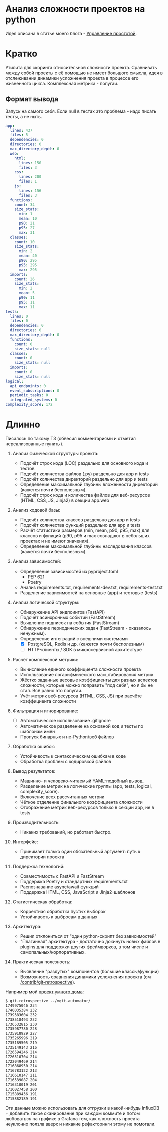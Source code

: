 # Анализ сложности проектов на python

Идея описана в статье моего блога - [Управление простотой](https://олег.кряхтит.онлайн/2025/06/14/simplicity-management.html).

# Кратко

Утилита для скоринга относительной сложности проекта. Сравнивать между собой проекты с её помощью не имеет большого смысла, идея в отслеживании динамики усложнения проекта в процессе его жизненного цикла. Комплексная метрика - попугаи.

## Формат вывода

Запуск на самого себя. Если null в тестах это проблема - надо писать тесты, а не ныть.

``` yaml
app:
  lines: 437
  files: 5
  dependencies: 0
  directories: 0
  max_directory_depth: 0
  web:
    html:
      lines: 150
      files: 3
    css:
      lines: 200
      files: 1
    js:
      lines: 156
      files: 3
  functions:
    count: 34
    size_stats:
      min: 1
      mean: 10
      p90: 21
      p95: 27
      max: 31
  classes:
    count: 10
    size_stats:
      min: 2
      mean: 40
      p90: 295
      p95: 295
      max: 295
  imports:
    count: 26
    size_stats:
      min: 2
      mean: 5
      p90: 11
      p95: 11
      max: 11
tests:
  lines: 0
  files: 0
  dependencies: 0
  directories: 0
  max_directory_depth: 0
  functions:
    count: 0
    size_stats: null
  classes:
    count: 0
    size_stats: null
  imports:
    count: 0
    size_stats: null
logical:
  api_endpoints: 0
  event_subscriptions: 0
  periodic_tasks: 0
  integrated_systems: 0
complexity_score: 172
```

# Длинно

Писалось по такому ТЗ (обвесил комментариями и отметил нереализованные пункты).

1. Анализ физической структуры проекта:
   - Подсчёт строк кода (LOC) раздельно для основного кода и тестов
   - Подсчёт количества файлов (.py) раздельно для app и tests
   - Подсчёт количества директорий раздельно для app и tests
   - Определение максимальной глубины вложенности директорий (кажется почти бесполезным).
   - Подсчёт строк кода и количества файлов для веб-ресурсов (HTML, CSS, JS, Jinja2) в секции app.web

2. Анализ кодовой базы:
   - Подсчёт количества классов раздельно для app и tests
   - Подсчёт количества функций раздельно для app и tests
   - Расчёт статистики размеров (min, mean, p90, p95, max) для классов и функций (p90, p95 и max совпадают в небольших проектах и не имеют значения).
   - Определение максимальной глубины наследования классов (кажется почти бесполезным).

3. Анализ зависимостей:
   - Определение зависимостей из pyproject.toml
     - PEP 621
     - Poetry
   - Анализ requirements.txt, requirements-dev.txt, requirements-test.txt
   - Разделение зависимостей на основные (app) и тестовые (tests)

4. Анализ логической структуры:
   - Обнаружение API эндпоинтов (FastAPI)
   - Подсчёт асинхронных событий (FastStream)
   - Выявление подписок на события (FastStream)
   - Обнаружение периодических задач (FastStream - оказалось ненужным).
   - Определение интеграций с внешними системами
     - [x] PostgreSQL, Redis и др. (кажется почти бесполезным)
     - [ ] HTTP-клиенты / SDK в микросервисной архитектуре

5. Расчёт комплексной метрики:
   - Вычисление единого коэффициента сложности проекта
   - Использование логарифмического масштабирования метрик
   - Жёстко заданные весовые коэффициенты для разных аспектов сложности, которые можно поправить "под себя", но я бы не стал. Всё равно это попугаи.
   - Учёт метрик веб-ресурсов (HTML, CSS, JS) при расчёте коэффициента сложности

6. Фильтрация и игнорирование:
   - [ ] Автоматическое использование .gitignore
   - Автоматическое разделение на основной код и тесты по шаблонам имён
   - Пропуск бинарных и не-Python/веб файлов

7. Обработка ошибок:
   - Устойчивость к синтаксическим ошибкам в коде
   - Обработка проблем с кодировкой файлов

8. Вывод результатов:
   - Машинно- и человеко-читаемый YAML-подобный вывод.
   - Разделение метрик на логические группы (app, tests, logical, complexity_score).
   - Включение всех рассчитанных метрик
   - Чёткое отделение финального коэффициента сложности
   - Отображение метрик веб-ресурсов только в секции app, не в tests

9. Производительность:
    - Никаких требований, но работает быстро.

10. Интерфейс:
    - Принимает только один обязательный аргумент: путь к директории проекта

11. Поддержка технологий:
    - Совместимость с FastAPI и FastStream
    - Поддержка Poetry и стандартных requirements.txt
    - Распознавание async/await функций
    - Поддержка HTML, CSS, JavaScript и Jinja2-шаблонов

12. Статистическая обработка:
    - Корректная обработка пустых выборок
    - Устойчивость к выбросам в данных

13. Архитектура:
    - Решил отклониться от "один python-скрипт без зависимостей"
    - "Плагинная" архитектура - достаточно докинуть новых файлов в plugins для поддержки других фреймворков, в том числе и самопальных/корпоративных.

14. Практическая полезность:
    - Выявление "раздутых" компонентов (большие классы/функции)
    - Возможность сравнения динамики усложнения проекта (см [/contrib/git-retrospective](/contrib/git-retrospective)).

Например мой [проект умного дома](https://codeberg.org/strizhechenko/mqtt_automator):

```markdown
$ git-retrospective ../mqtt-automator/
1749975046 234
1740035384 232
1739383604 232
1738518493 232
1736532815 230
1735987780 228
1735918929 227
1735265996 219
1735189505 219
1735149143 216
1726594246 214
1726510704 214
1722049469 214
1716868950 214
1716783122 213
1716610147 211
1716539087 204
1716310019 201
1716027458 200
1715889436 191
1715882189 191
```

Эти данные можно использовать для отгрузки в какой-нибудь InfluxDB + добавить такое сканирование при каждом коммите и потом любоваться на графике в Grafana тем, как сложность проекта неуклонно ползла вверх и никакие рефакторинги этому не помогали.
